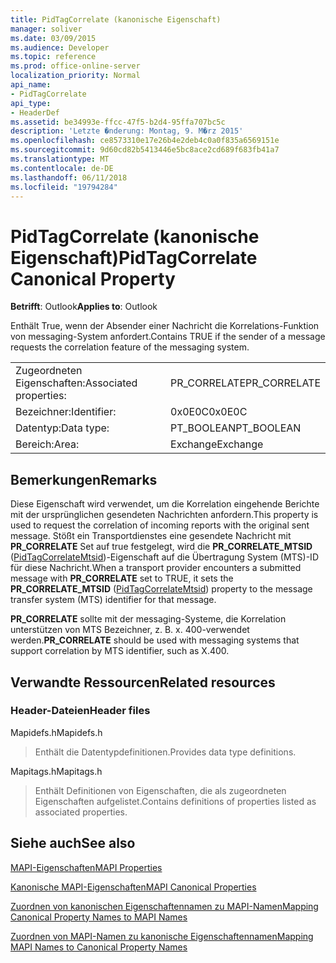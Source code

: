 ```yaml
---
title: PidTagCorrelate (kanonische Eigenschaft)
manager: soliver
ms.date: 03/09/2015
ms.audience: Developer
ms.topic: reference
ms.prod: office-online-server
localization_priority: Normal
api_name:
- PidTagCorrelate
api_type:
- HeaderDef
ms.assetid: be34993e-ffcc-47f5-b2d4-95ffa707bc5c
description: 'Letzte �nderung: Montag, 9. M�rz 2015'
ms.openlocfilehash: ce8573310e17e26b4e2deb4c0a0f835a6569151e
ms.sourcegitcommit: 9d60cd82b5413446e5bc8ace2cd689f683fb41a7
ms.translationtype: MT
ms.contentlocale: de-DE
ms.lasthandoff: 06/11/2018
ms.locfileid: "19794284"
---
```

# <a name="pidtagcorrelate-canonical-property"></a><span data-ttu-id="55b7c-103">PidTagCorrelate (kanonische Eigenschaft)</span><span class="sxs-lookup"><span data-stu-id="55b7c-103">PidTagCorrelate Canonical Property</span></span>

  
  
<span data-ttu-id="55b7c-104">**Betrifft**: Outlook</span><span class="sxs-lookup"><span data-stu-id="55b7c-104">**Applies to**: Outlook</span></span> 
  
<span data-ttu-id="55b7c-105">Enthält True, wenn der Absender einer Nachricht die Korrelations-Funktion von messaging-System anfordert.</span><span class="sxs-lookup"><span data-stu-id="55b7c-105">Contains TRUE if the sender of a message requests the correlation feature of the messaging system.</span></span>
  
|||
|:-----|:-----|
|<span data-ttu-id="55b7c-106">Zugeordneten Eigenschaften:</span><span class="sxs-lookup"><span data-stu-id="55b7c-106">Associated properties:</span></span>  <br/> |<span data-ttu-id="55b7c-107">PR_CORRELATE</span><span class="sxs-lookup"><span data-stu-id="55b7c-107">PR_CORRELATE</span></span>  <br/> |
|<span data-ttu-id="55b7c-108">Bezeichner:</span><span class="sxs-lookup"><span data-stu-id="55b7c-108">Identifier:</span></span>  <br/> |<span data-ttu-id="55b7c-109">0x0E0C</span><span class="sxs-lookup"><span data-stu-id="55b7c-109">0x0E0C</span></span>  <br/> |
|<span data-ttu-id="55b7c-110">Datentyp:</span><span class="sxs-lookup"><span data-stu-id="55b7c-110">Data type:</span></span>  <br/> |<span data-ttu-id="55b7c-111">PT_BOOLEAN</span><span class="sxs-lookup"><span data-stu-id="55b7c-111">PT_BOOLEAN</span></span>  <br/> |
|<span data-ttu-id="55b7c-112">Bereich:</span><span class="sxs-lookup"><span data-stu-id="55b7c-112">Area:</span></span>  <br/> |<span data-ttu-id="55b7c-113">Exchange</span><span class="sxs-lookup"><span data-stu-id="55b7c-113">Exchange</span></span>  <br/> |
   
## <a name="remarks"></a><span data-ttu-id="55b7c-114">Bemerkungen</span><span class="sxs-lookup"><span data-stu-id="55b7c-114">Remarks</span></span>

<span data-ttu-id="55b7c-115">Diese Eigenschaft wird verwendet, um die Korrelation eingehende Berichte mit der ursprünglichen gesendeten Nachrichten anfordern.</span><span class="sxs-lookup"><span data-stu-id="55b7c-115">This property is used to request the correlation of incoming reports with the original sent message.</span></span> <span data-ttu-id="55b7c-116">Stößt ein Transportdienstes eine gesendete Nachricht mit **PR_CORRELATE** Set auf true festgelegt, wird die **PR_CORRELATE_MTSID** ([PidTagCorrelateMtsid](pidtagcorrelatemtsid-canonical-property.md))-Eigenschaft auf die Übertragung System (MTS)-ID für diese Nachricht.</span><span class="sxs-lookup"><span data-stu-id="55b7c-116">When a transport provider encounters a submitted message with **PR_CORRELATE** set to TRUE, it sets the **PR_CORRELATE_MTSID** ([PidTagCorrelateMtsid](pidtagcorrelatemtsid-canonical-property.md)) property to the message transfer system (MTS) identifier for that message.</span></span>
  
 <span data-ttu-id="55b7c-117">**PR_CORRELATE** sollte mit der messaging-Systeme, die Korrelation unterstützen von MTS Bezeichner, z. B. x. 400-verwendet werden.</span><span class="sxs-lookup"><span data-stu-id="55b7c-117">**PR_CORRELATE** should be used with messaging systems that support correlation by MTS identifier, such as X.400.</span></span> 
  
## <a name="related-resources"></a><span data-ttu-id="55b7c-118">Verwandte Ressourcen</span><span class="sxs-lookup"><span data-stu-id="55b7c-118">Related resources</span></span>

### <a name="header-files"></a><span data-ttu-id="55b7c-119">Header-Dateien</span><span class="sxs-lookup"><span data-stu-id="55b7c-119">Header files</span></span>

<span data-ttu-id="55b7c-120">Mapidefs.h</span><span class="sxs-lookup"><span data-stu-id="55b7c-120">Mapidefs.h</span></span>
  
> <span data-ttu-id="55b7c-121">Enthält die Datentypdefinitionen.</span><span class="sxs-lookup"><span data-stu-id="55b7c-121">Provides data type definitions.</span></span>
    
<span data-ttu-id="55b7c-122">Mapitags.h</span><span class="sxs-lookup"><span data-stu-id="55b7c-122">Mapitags.h</span></span>
  
> <span data-ttu-id="55b7c-123">Enthält Definitionen von Eigenschaften, die als zugeordneten Eigenschaften aufgelistet.</span><span class="sxs-lookup"><span data-stu-id="55b7c-123">Contains definitions of properties listed as associated properties.</span></span>
    
## <a name="see-also"></a><span data-ttu-id="55b7c-124">Siehe auch</span><span class="sxs-lookup"><span data-stu-id="55b7c-124">See also</span></span>



[<span data-ttu-id="55b7c-125">MAPI-Eigenschaften</span><span class="sxs-lookup"><span data-stu-id="55b7c-125">MAPI Properties</span></span>](mapi-properties.md)
  
[<span data-ttu-id="55b7c-126">Kanonische MAPI-Eigenschaften</span><span class="sxs-lookup"><span data-stu-id="55b7c-126">MAPI Canonical Properties</span></span>](mapi-canonical-properties.md)
  
[<span data-ttu-id="55b7c-127">Zuordnen von kanonischen Eigenschaftennamen zu MAPI-Namen</span><span class="sxs-lookup"><span data-stu-id="55b7c-127">Mapping Canonical Property Names to MAPI Names</span></span>](mapping-canonical-property-names-to-mapi-names.md)
  
[<span data-ttu-id="55b7c-128">Zuordnen von MAPI-Namen zu kanonische Eigenschaftennamen</span><span class="sxs-lookup"><span data-stu-id="55b7c-128">Mapping MAPI Names to Canonical Property Names</span></span>](mapping-mapi-names-to-canonical-property-names.md)

